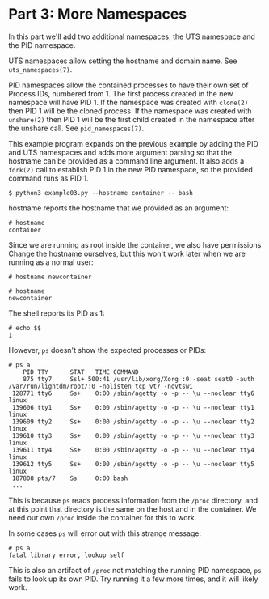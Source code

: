 # Part 3: More Namespaces

In this part we'll add two additional namespaces, the UTS namespace and the PID
namespace.

UTS namespaces allow setting the hostname and domain name. See
`uts_namespaces(7)`.

PID namespaces allow the contained processes to have their own set of Process
IDs, numbered from 1. The first process created in the new namespace will have
PID 1. If the namespace was created with `clone(2)` then PID 1 will be the
cloned process. If the namespace was created with `unshare(2)` then PID 1 will
be the first child created in the namespace after the unshare call. See
`pid_namespaces(7)`.

This example program expands on the previous example by adding the PID and UTS
namespaces and adds more argument parsing so that the hostname can be provided
as a command line argument. It also adds a `fork(2)` call to establish PID 1 in
the new PID namespace, so the provided command runs as PID 1.

    $ python3 example03.py --hostname container -- bash

hostname reports the hostname that we provided as an argument:

    # hostname
    container

Since we are running as root inside the container, we also have permissions
Change the hostname ourselves, but this won't work later when we are running as
a normal user:

    # hostname newcontainer

    # hostname
    newcontainer

The shell reports its PID as 1:

    # echo $$
    1

However, `ps` doesn't show the expected processes or PIDs:

    # ps a
        PID TTY      STAT   TIME COMMAND
        875 tty7     Ssl+ 500:41 /usr/lib/xorg/Xorg :0 -seat seat0 -auth /var/run/lightdm/root/:0 -nolisten tcp vt7 -novtswi
     128771 tty6     Ss+    0:00 /sbin/agetty -o -p -- \u --noclear tty6 linux
     139606 tty1     Ss+    0:00 /sbin/agetty -o -p -- \u --noclear tty1 linux
     139609 tty2     Ss+    0:00 /sbin/agetty -o -p -- \u --noclear tty2 linux
     139610 tty3     Ss+    0:00 /sbin/agetty -o -p -- \u --noclear tty3 linux
     139611 tty4     Ss+    0:00 /sbin/agetty -o -p -- \u --noclear tty4 linux
     139612 tty5     Ss+    0:00 /sbin/agetty -o -p -- \u --noclear tty5 linux
     187808 pts/7    Ss     0:00 bash
     ...

This is because `ps` reads process information from the `/proc` directory, and
at this point that directory is the same on the host and in the container. We
need our own `/proc` inside the container for this to work.

In some cases `ps` will error out with this strange message:

    # ps a
    fatal library error, lookup self

This is also an artifact of `/proc` not matching the running PID namespace, `ps`
fails to look up its own PID. Try running it a few more times, and it will
likely work.
